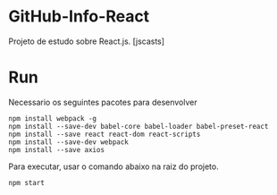 # GitHub-Info-React
Projeto de estudo sobre React.js. [jscasts]


# Run

Necessario os seguintes pacotes para desenvolver

```
npm install webpack -g
npm install --save-dev babel-core babel-loader babel-preset-react
npm install --save react react-dom react-scripts
npm install --save-dev webpack
npm install --save axios
```
Para executar, usar o comando abaixo na raiz do projeto.

```
npm start
```
